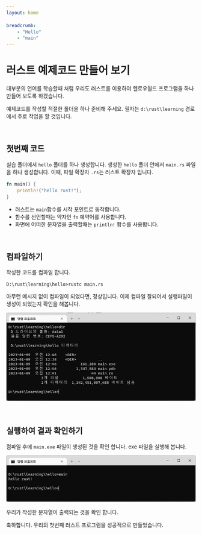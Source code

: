 ```yaml
---
layout: home

breadcrumb:
    - "Hello"
    - "main"
---
```


# 러스트 예제코드 만들어 보기

대부분의 언어를 학습할때 처럼 우리도 러스트를 이용하여 헬로우월드 프로그램을 하나 만들어 보도록 하겠습니다.

예제코드를 작성할 적절한 폴더을 하나 준비해 주세요.  필자는 `d:\rust\learning` 경로에서 주로 작업을 할 것입니다.

<br>

## 첫번째 코드

실습 폴더에서 `hello` 폴더를 하나 생성합니다. 생성한  `hello` 폴더 안에서 `main.rs` 파일을 하나 생성합니다. 이때, 파일 확장자 `.rs`는 러스트 확장자 입니다.

```rust
fn main() {
    println!("hello rust!");
}
```

 

- 러스트는 `main`함수를 시작 포인트로 동작합니다.
- 함수를 선언할때는 약자인 `fn` 예약어를 사용합니다.
- 화면에 어떠한 문자열을 출력할때는 `println!` 함수를 사용합니다. 

<br>

## 컴파일하기



작성한 코드를 컴파일 합니다.

```
D:\rust\learning\hello>rustc main.rs
```

아무런 메시지 없이 컴파일이 되었다면, 정상입니다.  이제 컴파일 잘되어서 실행파일이 생성이 되었는지 확인을 해봅니다.



![image-20230109004751638](./img/image-20230109004751638.png)



<br>

## 실행하여 결과 확인하기

컴파일 후에 `main.exe` 파일이 생성된 것을 확인 합니다. exe 파일을 실행해 봅니다.



![image-20230109004914040](./img/image-20230109004914040.png)



우리가 작성한 문자열이 출력되는 것을 확인 합니다.

축하합니다. 우리의 첫번째 러스트 프로그램을 성공적으로 만들었습니다.

